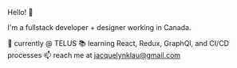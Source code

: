Hello! 👋

I'm a fullstack developer + designer working in Canada.

🌱 currently @ TELUS
📚 learning React, Redux, GraphQl, and CI/CD processes
📫 reach me at jacquelynklau@gmail.com
